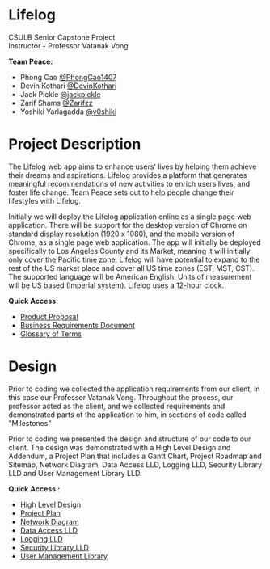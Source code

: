 
# Lifelog

CSULB Senior Capstone Project\
Instructor - Professor Vatanak Vong

__Team Peace:__
- Phong Cao [@PhongCao1407](https://github.com/PhongCao1407)
- Devin Kothari [@DevinKothari](https://github.com/DevinKothari)
- Jack Pickle [@jackpickle](https://github.com/jackpickle)
- Zarif Shams [@Zarifzz](https://github.com/Zarifzz)
- Yoshiki Yarlagadda [@y0shiki](https://github.com/y0shiki)


# Project Description

The Lifelog web app aims to enhance users' lives by helping them achieve their dreams and aspirations. Lifelog provides a platform that generates meaningful recommendations of new activities to enrich users lives, and foster life change. Team Peace sets out to help people change their lifestyles with Lifelog.

Initially we will deploy the Lifelog application online as a single page web application. There will be support for the desktop version of Chrome on standard display resolution (1920 x 1080), and the mobile version of Chrome, as a single page web application. The app will initially be deployed specifically to Los Angeles County and its Market, meaning it will initially only cover the Pacific time zone.  Lifelog will have potential to expand to the rest of the US market place and cover all US time zones (EST, MST, CST). The supported language will be American English. Units of measurement will be US based (Imperial system). Lifelog uses a 12-hour clock.

__Quick Access:__
- [Product Proposal](https://github.com/Peace491/Life-Log/blob/main/Project%20Documents/Product%20Proposal%20Lifelog.pdf)
- [Business Requirements Document](https://github.com/Peace491/Life-Log/blob/main/Project%20Documents/Lifelog%20Business%20Requirements%20Document%20(BRD).pdf)
- [Glossary of Terms](https://github.com/Peace491/Life-Log/blob/main/Project%20Documents/Glossary%20of%20Terms.pdf)


# Design

Prior to coding we collected the application requirements from our client, in this case our Professor Vatanak Vong. Throughout the process, our professor acted as the client, and we collected requirements and demonstrated parts of the application to him, in sections of code called "Milestones"

Prior to coding we presented the design and structure of our code to our client. The design was demonstrated with a High Level Design and Addendum, a Project Plan that includes a Gantt Chart, Project Roadmap and Sitemap, Network Diagram, Data Access LLD, Logging LLD, Security Library LLD and User Management Library LLD.

__Quick Access :__
- [High Level Design](https://github.com/Peace491/Life-Log/tree/main/Project%20Documents/Milestone%201/High%20Level%20Design)
- [Project Plan](https://github.com/Peace491/Life-Log/tree/main/Project%20Documents/Milestone%201/Project%20Plan)
- [Network Diagram](https://github.com/Peace491/Life-Log/tree/main/Project%20Documents/Milestone%202/Network%20Diagram)
- [Data Access LLD](https://github.com/Peace491/Life-Log/blob/main/Project%20Documents/Milestone%201/DataAccessLLD.pdf)
- [Logging LLD](https://github.com/Peace491/Life-Log/blob/main/Project%20Documents/Milestone%201/Logging%20LLD.pdf)
- [Security Library LLD](https://github.com/Peace491/Life-Log/blob/main/Project%20Documents/Milestone%202/Security%20Library%20LLD.pdf)
- [User Management Library](https://github.com/Peace491/Life-Log/blob/main/Project%20Documents/Milestone%202/User%20Management%20Library%20LLD.pdf)
